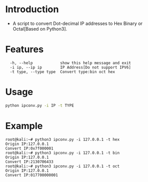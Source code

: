 # Introduction
- A script to convert Dot-decimal IP addresses to Hex Binary or Octal[Based on Python3].

# Features
```
  -h, --help            show this help message and exit
  -i ip, --ip ip        IP Address[Do not support IPV6]
  -t type, --type type  Convert type:bin oct hex
 ```

#  Usage
```bash
python ipconv.py -i IP -t TYPE
```

# Example
```
root@kali:~# python3 ipconv.py -i 127.0.0.1 -t hex
Origin IP:127.0.0.1
Convert IP:0x7f000001
root@kali:~# python3 ipconv.py -i 127.0.0.1 -t bin
Origin IP:127.0.0.1
Convert IP:2130706433
root@kali:~# python3 ipconv.py -i 127.0.0.1 -t oct
Origin IP:127.0.0.1
Convert IP:017700000001
```
